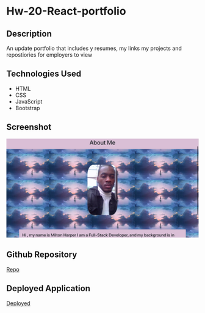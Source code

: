 # Hw-20-React-portfolio

## Description

An update portfolio that includes y resumes, my links my projects and repostiories for employers to view


## Technologies Used
* HTML
* CSS
* JavaScript
* Bootstrap


## Screenshot

![Portfolio](src/portfolio.png)


## Github Repository
[Repo](https://github.com/basedmilz/react-portfolio)

## Deployed Application

[Deployed](https://boiling-forest-16099.herokuapp.com/)
